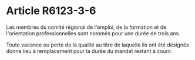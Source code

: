 # Article R6123-3-6

Les membres du comité régional de l'emploi, de la formation et de l'orientation professionnelles sont nommés pour une durée de trois ans.

Toute vacance ou perte de la qualité au titre de laquelle ils ont été désignés donne lieu à remplacement pour la durée du mandat restant à courir.